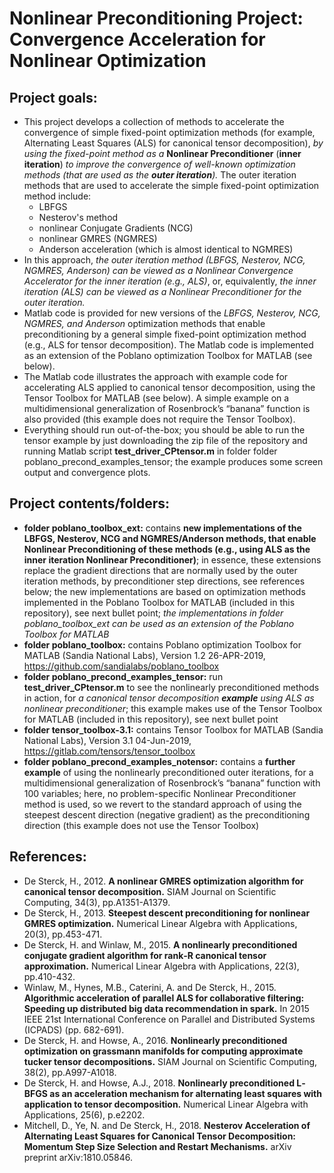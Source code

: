 # Nonlinear Preconditioning Project: Convergence Acceleration for Nonlinear Optimization

## Project goals:
* This project develops a collection of methods to accelerate the convergence of simple fixed-point optimization methods (for example, Alternating Least Squares (ALS) for canonical tensor decomposition), *by using the fixed-point method as a* **Nonlinear Preconditioner** (**inner iteration**) *to improve the convergence of well-known optimization methods (that are used as the **outer iteration**).* The outer iteration methods that are used to accelerate the simple fixed-point optimization method include:
    * LBFGS
    * Nesterov's method
    * nonlinear Conjugate Gradients (NCG)
    * nonlinear GMRES (NGMRES)
    * Anderson acceleration (which is almost identical to NGMRES)
* In this approach, *the outer iteration method (LBFGS, Nesterov, NCG, NGMRES, Anderson) can be viewed as a Nonlinear Convergence Accelerator for the inner iteration (e.g., ALS)*, or, equivalently, *the inner iteration (ALS) can be viewed as a Nonlinear Preconditioner for the outer iteration.*
* Matlab code is provided for new versions of the *LBFGS, Nesterov, NCG, NGMRES, and Anderson* optimization methods that enable preconditioning by a general simple fixed-point optimization method (e.g., ALS for tensor decomposition). The Matlab code is implemented as an extension of the Poblano optimization Toolbox for MATLAB (see below).
* The Matlab code illustrates the approach with example code for accelerating ALS applied to canonical tensor decomposition, using the Tensor Toolbox for MATLAB (see below). A simple example on a multidimensional generalization of Rosenbrock’s “banana” function is also provided (this example does not require the Tensor Toolbox).
* Everything should run out-of-the-box; you should be able to run the tensor example by just downloading the zip file of the repository and running Matlab script **test_driver_CPtensor.m** in folder folder poblano_precond_examples_tensor; the example produces some screen output and convergence plots.

## Project contents/folders:
* **folder poblano_toolbox_ext:** contains **new implementations of the LBFGS, Nesterov, NCG and NGMRES/Anderson methods, that enable Nonlinear Preconditioning of these methods (e.g., using ALS as the inner iteration Nonlinear Preconditioner)**; in essence, these extensions replace the gradient directions that are normally used by the outer iteration methods, by preconditioner step directions, see references below; the new implementations are based on optimization methods implemented in the Poblano Toolbox for MATLAB (included in this repository), see next bullet point; *the implementations in folder poblano_toolbox_ext can be used as an extension of the Poblano Toolbox for MATLAB*
* **folder poblano_toolbox:** contains Poblano optimization Toolbox for MATLAB (Sandia National Labs), Version 1.2 26-APR-2019, https://github.com/sandialabs/poblano_toolbox
* **folder poblano_precond_examples_tensor:** run **test_driver_CPtensor.m** to see the nonlinearly preconditioned methods in action, for *a canonical tensor decomposition **example** using ALS as nonlinear preconditioner*; this example makes use of the Tensor Toolbox for MATLAB (included in this repository), see next bullet point
* **folder tensor_toolbox-3.1:** contains Tensor Toolbox for MATLAB (Sandia National Labs), Version 3.1 04-Jun-2019, https://gitlab.com/tensors/tensor_toolbox
* **folder poblano_precond_examples_notensor:** contains a **further example** of using the nonlinearly preconditioned outer iterations, for a multidimensional generalization of Rosenbrock’s “banana” function with 100 variables; here, no problem-specific Nonlinear Preconditioner method is used, so we revert to the standard approach of using the steepest descent direction (negative gradient) as the preconditioning direction (this example does not use the Tensor Toolbox)

## References:

* De Sterck, H., 2012. **A nonlinear GMRES optimization algorithm for canonical tensor decomposition.** SIAM Journal on Scientific Computing, 34(3), pp.A1351-A1379.
* De Sterck, H., 2013. **Steepest descent preconditioning for nonlinear GMRES optimization.** Numerical Linear Algebra with Applications, 20(3), pp.453-471.
* De Sterck, H. and Winlaw, M., 2015. **A nonlinearly preconditioned conjugate gradient algorithm for rank‐R canonical tensor approximation.** Numerical Linear Algebra with Applications, 22(3), pp.410-432.
* Winlaw, M., Hynes, M.B., Caterini, A. and De Sterck, H., 2015. **Algorithmic acceleration of parallel ALS for collaborative filtering: Speeding up distributed big data recommendation in spark.** In 2015 IEEE 21st International Conference on Parallel and Distributed Systems (ICPADS) (pp. 682-691).
* De Sterck, H. and Howse, A., 2016. **Nonlinearly preconditioned optimization on grassmann manifolds for computing approximate tucker tensor decompositions.** SIAM Journal on Scientific Computing, 38(2), pp.A997-A1018.
* De Sterck, H. and Howse, A.J., 2018. **Nonlinearly preconditioned L‐BFGS as an acceleration mechanism for alternating least squares with application to tensor decomposition.** Numerical Linear Algebra with Applications, 25(6), p.e2202.
* Mitchell, D., Ye, N. and De Sterck, H., 2018. **Nesterov Acceleration of Alternating Least Squares for Canonical Tensor Decomposition: Momentum Step Size Selection and Restart Mechanisms.** arXiv preprint arXiv:1810.05846.
